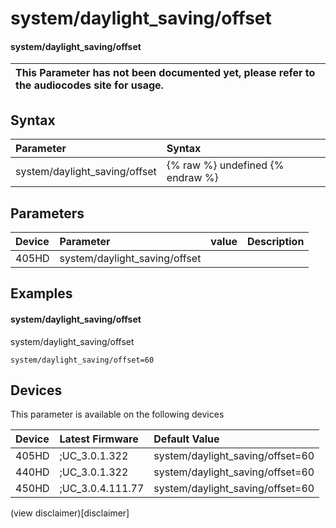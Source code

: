 ﻿---
description: system/daylight_saving/offset
search:
    keywords: ['system','daylight_saving','offset']
---

# system/daylight_saving/offset

#### system/daylight_saving/offset


| This Parameter has not been documented yet, please refer to the audiocodes site for usage.  |
| :--- |

## Syntax
| Parameter | Syntax |
| :--- | :--- |
|system/daylight_saving/offset | {% raw %} undefined {% endraw %} |

## Parameters
|Device|Parameter|value|Description|
|:---|:---|:---|:---|
| 405HD | system/daylight_saving/offset |  |  |

## Examples
#### system/daylight_saving/offset

system/daylight_saving/offset

```
system/daylight_saving/offset=60
```

## Devices
This parameter is available on the following devices

| Device | Latest Firmware | Default Value |
|:---|:---|:---|
| 405HD | ;UC_3.0.1.322 | system/daylight_saving/offset=60 
| 440HD | ;UC_3.0.1.322 | system/daylight_saving/offset=60 
| 450HD | ;UC_3.0.4.111.77 | system/daylight_saving/offset=60 

(view disclaimer)[disclaimer]
